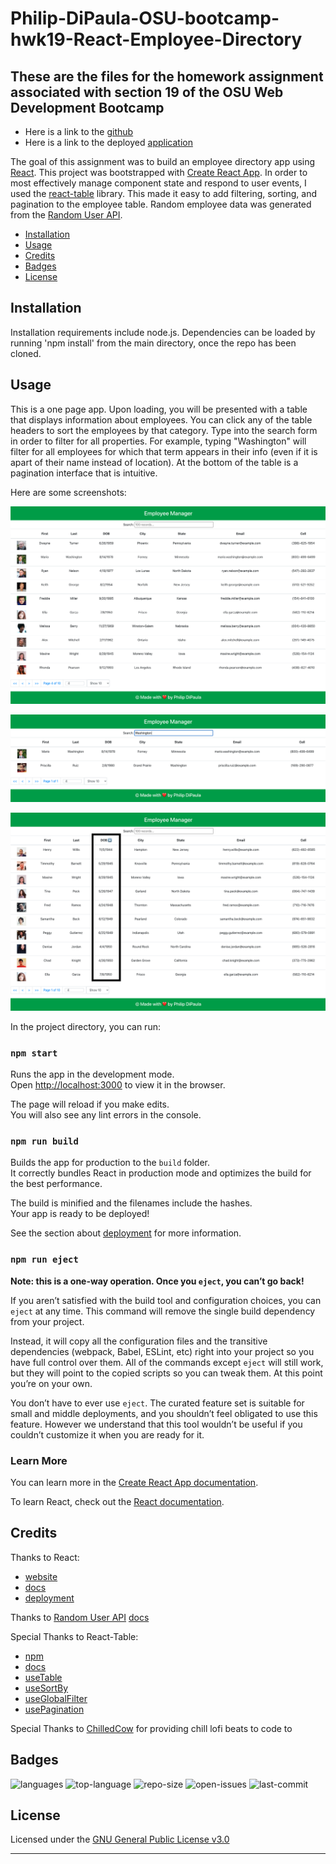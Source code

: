 # Philip-DiPaula-OSU-bootcamp-hwk19-React-Employee-Directory

## These are the files for the homework assignment associated with section 19 of the OSU Web Development Bootcamp

* Here is a link to the [github](https://github.com/pjdip/Philip-DiPaula-OSU-bootcamp-hwk19-React-Employee-Directory)
* Here is a link to the deployed [application](https://pjdip.github.io/Philip-DiPaula-OSU-bootcamp-hwk19-React-Employee-Directory/)

The goal of this assignment was to build an employee directory app using [React](https://reactjs.org/). This project was bootstrapped with [Create React App](https://github.com/facebook/create-react-app). In order to most effectively manage component state and respond to user events, I used the [react-table](https://react-table.tanstack.com/) library. This made it easy to add filtering, sorting, and pagination to the employee table. Random employee data was generated from the [Random User API](https://randomuser.me/).

* [Installation](#installation)
* [Usage](#usage)
* [Credits](#credits)
* [Badges](#badges)
* [License](#license)

## Installation

Installation requirements include node.js. Dependencies can be loaded by running 'npm install' from the main directory, once the repo has been cloned.

## Usage

This is a one page app. Upon loading, you will be presented with a table that displays information about employees. You can click any of the table headers to sort the employees by that category. Type into the search form in order to filter for all properties. For example, typing "Washington" will filter for all employees for which that term appears in their info (even if it is apart of their name instead of location). At the bottom of the table is a pagination interface that is intuitive.

Here are some screenshots:

![Main](public/images/Main.png)


![Filter](public/images/Filter.png)


![Sort](public/images/sort.png)



In the project directory, you can run:

### `npm start`

Runs the app in the development mode.\
Open [http://localhost:3000](http://localhost:3000) to view it in the browser.

The page will reload if you make edits.\
You will also see any lint errors in the console.

### `npm run build`

Builds the app for production to the `build` folder.\
It correctly bundles React in production mode and optimizes the build for the best performance.

The build is minified and the filenames include the hashes.\
Your app is ready to be deployed!

See the section about [deployment](https://facebook.github.io/create-react-app/docs/deployment) for more information.

### `npm run eject`

**Note: this is a one-way operation. Once you `eject`, you can’t go back!**

If you aren’t satisfied with the build tool and configuration choices, you can `eject` at any time. This command will remove the single build dependency from your project.

Instead, it will copy all the configuration files and the transitive dependencies (webpack, Babel, ESLint, etc) right into your project so you have full control over them. All of the commands except `eject` will still work, but they will point to the copied scripts so you can tweak them. At this point you’re on your own.

You don’t have to ever use `eject`. The curated feature set is suitable for small and middle deployments, and you shouldn’t feel obligated to use this feature. However we understand that this tool wouldn’t be useful if you couldn’t customize it when you are ready for it.

### Learn More

You can learn more in the [Create React App documentation](https://facebook.github.io/create-react-app/docs/getting-started).

To learn React, check out the [React documentation](https://reactjs.org/).

## Credits

Thanks to React:
* [website](https://reactjs.org/)
* [docs](https://create-react-app.dev/)
* [deployment](https://create-react-app.dev/docs/deployment/#github-pages)

Thanks to [Random User API](https://randomuser.me/) [docs](https://randomuser.me/documentation)

Special Thanks to React-Table:
* [npm](https://www.npmjs.com/package/react-table)
* [docs](https://react-table.tanstack.com/docs/overview)
* [useTable](https://react-table.tanstack.com/docs/api/useTable)
* [useSortBy](https://react-table.tanstack.com/docs/api/useSortBy)
* [useGlobalFilter](https://react-table.tanstack.com/docs/api/useGlobalFilter)
* [usePagination](https://react-table.tanstack.com/docs/api/usePagination)

Special Thanks to [ChilledCow](https://www.youtube.com/channel/UCSJ4gkVC6NrvII8umztf0Ow) for providing chill lofi beats to code to

## Badges

![languages](https://img.shields.io/github/languages/count/pjdip/Philip-DiPaula-OSU-bootcamp-hwk19-React-Employee-Directory)
![top-language](https://img.shields.io/github/languages/top/pjdip/Philip-DiPaula-OSU-bootcamp-hwk19-React-Employee-Directory)
![repo-size](https://img.shields.io/github/repo-size/pjdip/Philip-DiPaula-OSU-bootcamp-hwk19-React-Employee-Directory)
![open-issues](https://img.shields.io/github/issues-raw/pjdip/Philip-DiPaula-OSU-bootcamp-hwk19-React-Employee-Directory)
![last-commit](https://img.shields.io/github/last-commit/pjdip/Philip-DiPaula-OSU-bootcamp-hwk19-React-Employee-Directory)

## License

Licensed under the [GNU General Public License v3.0](https://choosealicense.com/licenses/gpl-3.0/)

---